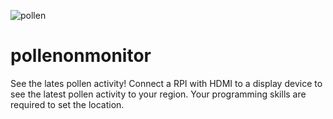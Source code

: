 ![pollen](https://github.com/user-attachments/assets/bb9fbc67-3603-4422-ae97-ec7e09ed7758)

# pollenonmonitor
See the lates pollen activity!
Connect a RPI with HDMI to a display device to see the latest pollen activity to your region.
Your programming skills are required to set the location.
